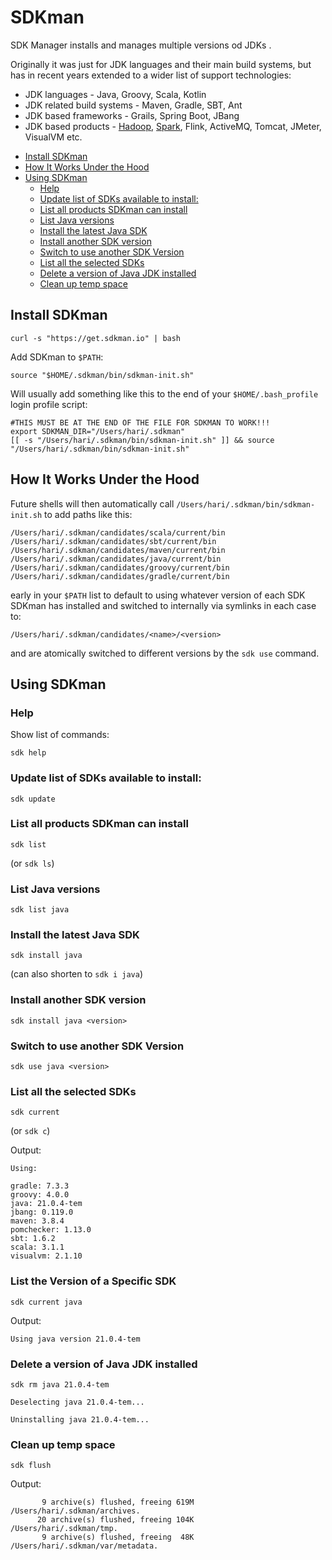 # SDKman

SDK Manager installs and manages multiple versions od JDKs .

Originally it was just for JDK languages and their main build systems,
but has in recent years extended to a wider list of support technologies:

- JDK languages - Java, Groovy, Scala, Kotlin
- JDK related build systems - Maven, Gradle, SBT, Ant
- JDK based frameworks - Grails, Spring Boot, JBang
- JDK based products - [Hadoop](hadoop.md), [Spark](spark.md), Flink, ActiveMQ, Tomcat, JMeter, VisualVM etc.

<!-- INDEX_START -->

- [Install SDKman](#install-sdkman)
- [How It Works Under the Hood](#how-it-works-under-the-hood)
- [Using SDKman](#using-sdkman)
  - [Help](#help)
  - [Update list of SDKs available to install:](#update-list-of-sdks-available-to-install)
  - [List all products SDKman can install](#list-all-products-sdkman-can-install)
  - [List Java versions](#list-java-versions)
  - [Install the latest Java SDK](#install-the-latest-java-sdk)
  - [Install another SDK version](#install-another-sdk-version)
  - [Switch to use another SDK Version](#switch-to-use-another-sdk-version)
  - [List all the selected SDKs](#list-all-the-selected-sdks)
  - [Delete a version of Java JDK installed](#delete-a-version-of-java-jdk-installed)
  - [Clean up temp space](#clean-up-temp-space)

<!-- INDEX_END -->

## Install SDKman

```shell
curl -s "https://get.sdkman.io" | bash
```

Add SDKman to `$PATH`:

```shell
source "$HOME/.sdkman/bin/sdkman-init.sh"
```

Will usually add something like this to the end of your `$HOME/.bash_profile` login profile script:

```shell
#THIS MUST BE AT THE END OF THE FILE FOR SDKMAN TO WORK!!!
export SDKMAN_DIR="/Users/hari/.sdkman"
[[ -s "/Users/hari/.sdkman/bin/sdkman-init.sh" ]] && source "/Users/hari/.sdkman/bin/sdkman-init.sh"
```

## How It Works Under the Hood

Future shells will then automatically call `/Users/hari/.sdkman/bin/sdkman-init.sh` to add paths like this:

```text
/Users/hari/.sdkman/candidates/scala/current/bin
/Users/hari/.sdkman/candidates/sbt/current/bin
/Users/hari/.sdkman/candidates/maven/current/bin
/Users/hari/.sdkman/candidates/java/current/bin
/Users/hari/.sdkman/candidates/groovy/current/bin
/Users/hari/.sdkman/candidates/gradle/current/bin
```

early in your `$PATH` list to default to using whatever version of each SDK SDKman has installed and switched to
internally via symlinks in each case to:

```text
/Users/hari/.sdkman/candidates/<name>/<version>
```

and are atomically switched to different versions by the `sdk use` command.

## Using SDKman

### Help

Show list of commands:

```shell
sdk help
```

### Update list of SDKs available to install:

```shell
sdk update
```

### List all products SDKman can install

```shell
sdk list
```

(or `sdk ls`)

### List Java versions

```shell
sdk list java
```

### Install the latest Java SDK

```shell
sdk install java
```

(can also shorten to `sdk i java`)

### Install another SDK version

```shell
sdk install java <version>
```

### Switch to use another SDK Version

```shell
sdk use java <version>
```

### List all the selected SDKs

```shell
sdk current
```

(or `sdk c`)

Output:

```text
Using:

gradle: 7.3.3
groovy: 4.0.0
java: 21.0.4-tem
jbang: 0.119.0
maven: 3.8.4
pomchecker: 1.13.0
sbt: 1.6.2
scala: 3.1.1
visualvm: 2.1.10
```

### List the Version of a Specific SDK

```shell
sdk current java
```

Output:

```text
Using java version 21.0.4-tem
```

### Delete a version of Java JDK installed

```shell
sdk rm java 21.0.4-tem
```

```text
Deselecting java 21.0.4-tem...

Uninstalling java 21.0.4-tem...
```

### Clean up temp space

```shell
sdk flush
```

Output:

```text
       9 archive(s) flushed, freeing 619M       /Users/hari/.sdkman/archives.
      20 archive(s) flushed, freeing 104K       /Users/hari/.sdkman/tmp.
       9 archive(s) flushed, freeing  48K       /Users/hari/.sdkman/var/metadata.
```
